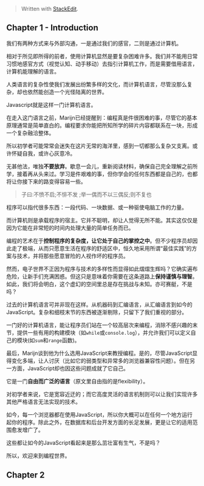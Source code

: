 > Written with [StackEdit](https://stackedit.io/).

## Chapter 1 - Introduction

我们有两种方式来与外部沟通，一是通过我们的感官，二则是通过计算机。

相对于所见即所得的前者，使用计算机显然是要复杂困难许多。我们并不能用日常习惯地感官方式（视觉认知、动手移动）去指引计算机工作，而是需要借用语言，计算机能理解的语言。

人类语言的复杂性使我们发展出纷繁多样的文化，而计算机语言，尽管没那么复杂，却也依然能创造一个光怪陆离的世界。

Javascript就是这样一门计算机语言。

在走入这门语言之前，Marijn已经提醒到：编程真是件很困难的事，尽管它的基本原理通常是简单直白的。编程要求你能把所知所学的碎片内容都联系在一块，形成一个复杂融洽整体。

所以初学者可能常常会迷失在这片无常的海洋里，感到一切都那么复杂又支离。或许怀疑自我，或许心灰意冷。

无甚他法，唯独**不要放弃**。歇息一会儿，重新阅读材料，确保自己完全理解之前所学，接着再从头来过。学习是件艰难的事，但你学会的任何东西都是自己的，也都将让你接下来的路变得容易一些。

> 子曰:不愤不启;不悱不发 ;举一偶而不以三偶反;则不复也 

程序可以指代很多东西：一段代码、一块数据、或一种驱使电脑工作的力量。

而计算机则是承载程序的宿主。它并不聪明，却让人觉得无所不能。其实这仅仅是因为它能在非常短的时间内处理大量的简单任务而已。

编程的艺术在于**控制程序的复杂度，让它处于自己的掌控之中**。但不少程序员却因此走了极端，从而只愿意生活在程序的舒适区中，恒久地采用所谓“最佳实践”的方案与技术，并将那些愿意冒险的人视作坏的程序员。

然而，电子世界不正因为程序与技术的多样性而显得如此熠熠生辉吗？它确实遍布危险，让新手们充满困惑。但这只是意味着你需要在这条道路上**保持谨慎与理智**。如此，我们将会明白，这个虚幻的空间里总是存在挑战与未知。亦可赛艇，不是吗？

过去的计算机语言可并非现在这样。从机器码到汇编语言，从汇编语言到如今的JavaScript。复杂和细枝末节的东西被逐渐剔除，只留下了我们重视的部分。

一门好的计算机语言，能让程序员们站在一个较高层次来编程，消除不感兴趣的末节，提供一些有用的构建模块（如`while`或`console.log`），并允许我们可以定义自己的模块(如`sum`和`range`函数)。

最后，Marijn谈到他为什么选用JavaScript来教授编程。是的，尽管JavaScript显得变化多端，让人讨厌（比如它的弱类型和异常多的浏览器兼容性问题）。但在另一方面，JavaScript却也因这些问题成就了它自己。

它是一门**自由而广泛的语言**（原文里自由指的是flexibility）。

对初学者来说，它是宽容近迂的；而它高度灵活的语言机制则可以让我们实现许多其他严格语言无法实现的技术。

如今，每一个浏览器都在使用JavaScript，所以你大概可以在任何一个地方运行起你的程序。除此之外，在数据库和后台开发方面的长足发展，更是让它的适用范围愈发增广了。

这些都让如今的JavaScript看起来是那么茁壮富有生气，不是吗？

所以，欢迎来到编程世界。

## Chapter 2
